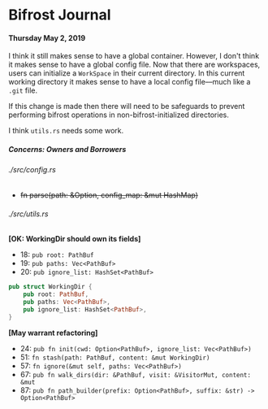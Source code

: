 # Bifrost Journal

#### Thursday May 2, 2019
I think it still makes sense to have a global container. However, I don't think
it makes sense to have a global config file. Now that there are workspaces,
users can initialize a `WorkSpace` in their current directory. In this current
working directory it makes sense to have a local config file––much like a `.git`
file.

If this change is made then there will need to be safeguards to prevent 
performing bifrost operations in non-bifrost-initialized directories.

I think `utils.rs` needs some work.

##### Concerns: Owners and Borrowers

###### ./src/config.rs

* ~~fn parse(path: &Option<PathBuf>, config_map: &mut HashMap<String
bool>)~~

###### ./src/utils.rs

**[OK: WorkingDir should own its fields]**
* 18:    `pub root: PathBuf`
* 19:    `pub paths: Vec<PathBuf>`
* 20:    `pub ignore_list: HashSet<PathBuf>`

```rust
pub struct WorkingDir {
    pub root: PathBuf,
    pub paths: Vec<PathBuf>,
    pub ignore_list: HashSet<PathBuf>,
}
```

**[May warrant refactoring]**

* 24:    `pub fn init(cwd: Option<PathBuf>, ignore_list: Vec<PathBuf>)`
* 51:    `fn stash(path: PathBuf, content: &mut WorkingDir)`
* 57:    `fn ignore(&mut self, paths: Vec<PathBuf>)`
* 67:    `pub fn walk_dirs(dir: &PathBuf, visit: &VisitorMut, content: &mut`
* 87:    `pub fn path_builder(prefix: Option<PathBuf>, suffix: &str) -> 
Option<PathBuf>`